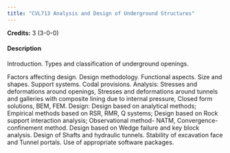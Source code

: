 ```yaml
---
title: "CVL713 Analysis and Design of Underground Structures"
---
```

**Credits:** 3 (3-0-0)

#### Description
Introduction. Types and classification of underground openings.

Factors affecting design. Design methodology. Functional aspects. Size and shapes. Support systems. Codal provisions. Analysis: Stresses and deformations around openings, Stresses and deformations around tunnels and galleries with composite lining due to internal pressure, Closed form solutions, BEM, FEM. Design: Design based on analytical methods; Empirical methods based on RSR, RMR, Q systems; Design based on Rock support interaction analysis; Observational method- NATM, Convergence-confinement method. Design based on Wedge failure and key block analysis. Design of Shafts and hydraulic tunnels. Stability of excavation face and Tunnel portals. Use of appropriate software packages.